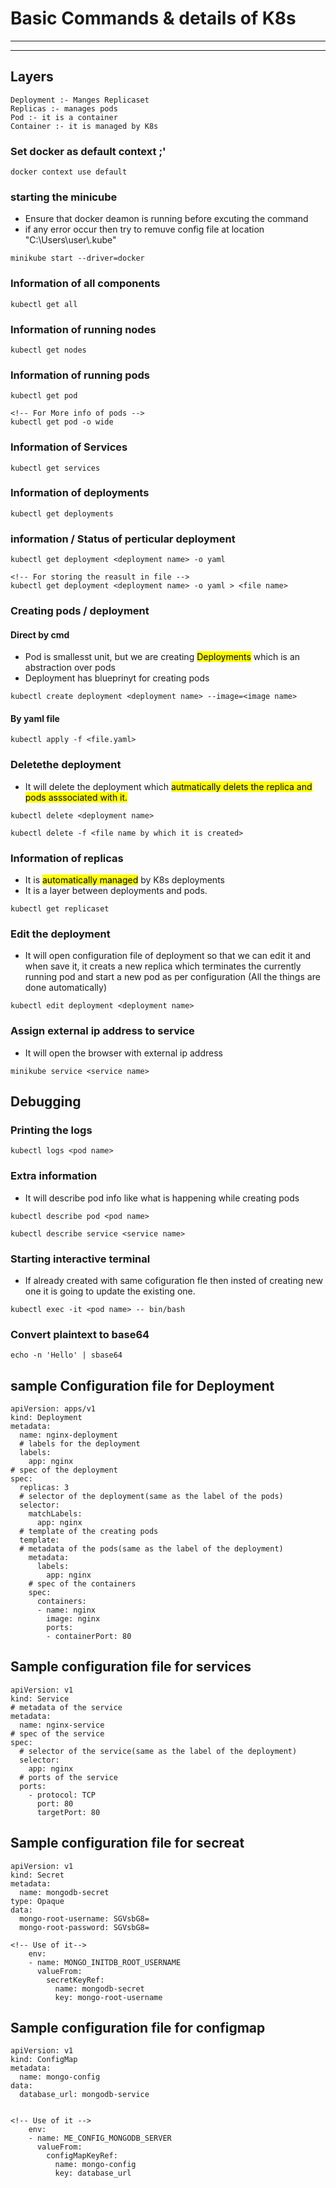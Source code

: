# Basic Commands & details of  K8s
----------------------------
-----------------------
## Layers
    Deployment :- Manges Replicaset
    Replicas :- manages pods
    Pod :- it is a container
    Container :- it is managed by K8s


### Set docker as default context ;'
```
docker context use default
```

### starting the minicube 
- Ensure that docker deamon is running before excuting the command
- if any error occur then try to remuve config file at location "C:\Users\user\\.kube"

```
minikube start --driver=docker
```

### Information of all components
```
kubectl get all
```

### Information of running nodes
```
kubectl get nodes
```
### Information of running pods
```
kubectl get pod

<!-- For More info of pods -->
kubectl get pod -o wide
```

### Information of Services
```
kubectl get services
```

### Information of deployments
```
kubectl get deployments
```

### information / Status of perticular deployment
```
kubectl get deployment <deployment name> -o yaml

<!-- For storing the reasult in file -->
kubectl get deployment <deployment name> -o yaml > <file name> 
```


### Creating pods / deployment

#### Direct by cmd
- Pod is smallesst unit, but we are creating <mark>Deployments</mark> which is an abstraction over pods
- Deployment has blueprinyt for creating pods
```
kubectl create deployment <deployment name> --image=<image name>
```
#### By yaml file

```
kubectl apply -f <file.yaml>
```


### Deletethe deployment
- It will delete the deployment which <mark>autmatically delets the replica and pods asssociated with it.
```
kubectl delete <deployment name>

kubectl delete -f <file name by which it is created>
```

### Information of replicas
- It is <mark>automatically managed</mark> by K8s deployments
- It is a layer between deployments and pods.

```
kubectl get replicaset
```

###  Edit the deployment
- It will open configuration file of deployment so that we can edit it and when save it, it  creats a new replica which terminates the currently running pod and start a new pod as per configuration (All the things are done automatically)
```
kubectl edit deployment <deployment name>
```

### Assign external ip address to service
- It will open the browser with external ip address 
```
minikube service <service name>
```

## Debugging

### Printing the logs

```
kubectl logs <pod name>
```

### Extra information
- It will describe pod info like what is happening while creating pods
```
kubectl describe pod <pod name>

kubectl describe service <service name>
```
### Starting interactive terminal
- If already created with same cofiguration fle then insted of creating new one it is going to update the existing one.
```
kubectl exec -it <pod name> -- bin/bash
```

### Convert plaintext to base64

```
echo -n 'Hello' | sbase64
```


## sample Configuration file for Deployment

```
apiVersion: apps/v1
kind: Deployment
metadata:
  name: nginx-deployment
  # labels for the deployment
  labels:
    app: nginx
# spec of the deployment
spec:
  replicas: 3
  # selector of the deployment(same as the label of the pods)
  selector:
    matchLabels:
      app: nginx
  # template of the creating pods
  template:
  # metadata of the pods(same as the label of the deployment)
    metadata:
      labels:
        app: nginx
    # spec of the containers
    spec:
      containers:
      - name: nginx
        image: nginx
        ports:
        - containerPort: 80
```


## Sample configuration file for services

```
apiVersion: v1
kind: Service
# metadata of the service
metadata:
  name: nginx-service
# spec of the service
spec:
  # selector of the service(same as the label of the deployment)
  selector:
    app: nginx
  # ports of the service 
  ports:
    - protocol: TCP
      port: 80
      targetPort: 80
```

## Sample configuration file for secreat

```
apiVersion: v1
kind: Secret
metadata:
  name: mongodb-secret
type: Opaque
data:
  mongo-root-username: SGVsbG8=
  mongo-root-password: SGVsbG8=

<!-- Use of it-->
    env:
    - name: MONGO_INITDB_ROOT_USERNAME
      valueFrom:
        secretKeyRef:
          name: mongodb-secret
          key: mongo-root-username
```

## Sample configuration file for configmap

```
apiVersion: v1
kind: ConfigMap
metadata:
  name: mongo-config
data:
  database_url: mongodb-service


<!-- Use of it -->
    env:
    - name: ME_CONFIG_MONGODB_SERVER
      valueFrom:
        configMapKeyRef:
          name: mongo-config
          key: database_url

```